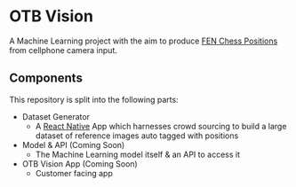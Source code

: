 # OTB Vision

A Machine Learning project with the aim to produce [FEN Chess Positions](https://en.wikipedia.org/wiki/Forsyth%E2%80%93Edwards_Notation) from cellphone camera input.

## Components

This repository is split into the following parts:
- Dataset Generator
    - A [React Native](https://reactnative.dev/) App which harnesses crowd sourcing to build a large dataset of reference images auto tagged with positions
- Model & API (Coming Soon)
    - The Machine Learning model itself & an API to access it
- OTB Vision App (Coming Soon)
    - Customer facing app
